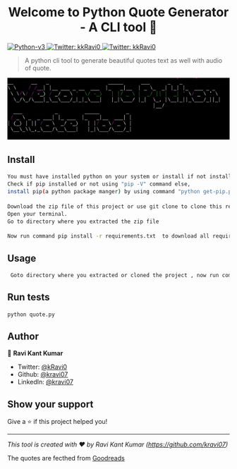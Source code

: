<h1 align="center">Welcome to Python Quote Generator - A CLI tool 👋</h1>
<p>
  <a href="python.org" target="_blank">
    <img alt="Python-v3" src="https://img.shields.io/badge/Python-v3-green"/>
  </a>
  <a href="https://twitter.com/kRavi0" target="_blank">
    <img alt="Twitter: kkRavi0" src="https://img.shields.io/twitter/follow/kRavi0.svg?style=social" />
  </a>
  <a href="https://twitter.com/kRavi0" target="_blank">
    <img alt="Twitter: kkRavi0" src="https://img.shields.io/badge/LinkedIn-kravi07-blue" />
  </a>
</p>

>  A python  cli tool to generate beautiful quotes text as well with audio of quote.

![logo](logo.jpeg)
## Install

```sh
You must have installed python on your system or install if not installed .  
Check if pip installed or not using "pip -V" command else,
install pip(a python package manger) by using command "python get-pip.py".

Download the zip file of this project or use git clone to clone this repositry on your system.
Open your terminal. 
Go to directory where you extracted the zip file
   
Now run command pip install -r requirements.txt  to download all required package for this tool.
```

## Usage

```sh
 Goto directory where you extracted or cloned the project , now run command  python quote.py 
```

## Run tests

```sh
python quote.py
```

## Author

👤 **Ravi Kant Kumar**

* Twitter: [@kRavi0](https://twitter.com/kRavi0)
* Github: [@kravi07](https://github.com/kravi07)
* LinkedIn: [@kravi07](https://linkedin.com/in/kravi07)

## Show your support

Give a ⭐️ if this project helped you!

***
_This tool is created  with ❤️ by Ravi Kant Kumar (https://github.com/kravi07)_

The quotes are fecthed from [Goodreads](https://www.goodreads.com/quotes)
